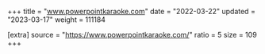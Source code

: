 +++
title = "www.powerpointkaraoke.com"
date = "2022-03-22"
updated = "2023-03-17"
weight = 111184

[extra]
source = "https://www.powerpointkaraoke.com/"
ratio = 5
size = 109
+++
